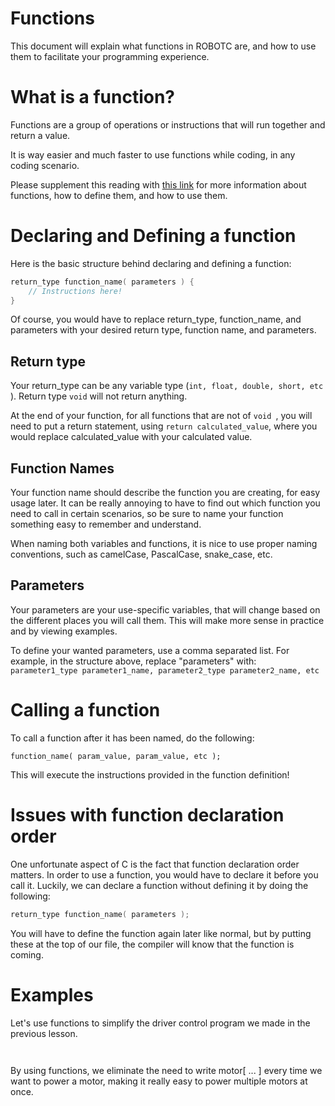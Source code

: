 # Functions

This document will explain what functions in ROBOTC are, and how to use them to facilitate your programming experience.

# What is a function?

Functions are a group of operations or instructions that will run together and return a value.

It is way easier and much faster to use functions while coding, in any coding scenario.

Please supplement this reading with [this link](https://www.tutorialspoint.com/cprogramming/c_functions.htm) for more information about functions, how to define them, and how to use them.

# Declaring and Defining a function

Here is the basic structure behind declaring and defining a function:

``` c
return_type function_name( parameters ) {
    // Instructions here!
}
```

Of course, you would have to replace return_type, function_name, and parameters with your desired return type, function name, and parameters.

## Return type

Your return_type can be any variable type (`int, float, double, short, etc `). Return type `void` will not return anything.

At the end of your function, for all functions that are not of ```void ```, you will need to put a return statement, using `return calculated_value`, where you would replace calculated_value with your calculated value.

## Function Names

Your function name should describe the function you are creating, for easy usage later. It can be really annoying to have to find out which function you need to call in certain scenarios, so be sure to name your function something easy to remember and understand.

When naming both variables and functions, it is nice to use proper naming conventions, such as camelCase, PascalCase, snake_case, etc.

## Parameters

Your parameters are your use-specific variables, that will change based on the different places you will call them. This will make more sense in practice and by viewing examples.

To define your wanted parameters, use a comma separated list. For example, in the structure above, replace "parameters" with: `parameter1_type parameter1_name, parameter2_type parameter2_name, etc`

# Calling a function

To call a function after it has been named, do the following:

```
function_name( param_value, param_value, etc );
```

This will execute the instructions provided in the function definition!

# Issues with function declaration order

One unfortunate aspect of C is the fact that function declaration order matters. In order to use a function, you would have to declare it before you call it. Luckily, we can declare a function without defining it by doing the following:

``` c
return_type function_name( parameters );
```

You will have to define the function again later like normal, but by putting these at the top of our file, the compiler will know that the function is coming.

# Examples

Let's use functions to simplify the driver control program we made in the previous lesson.

``` c



```

By using functions, we eliminate the need to write motor[ ... ] every time we want to power a motor, making it really easy to power multiple motors at once.
